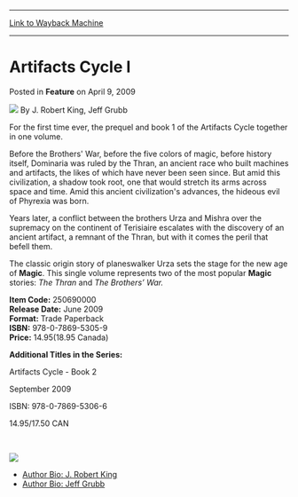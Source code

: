 
---
[Link to Wayback Machine](https://web.archive.org/web/20220627033557/https://magic.wizards.com/en/articles/archive/artifacts-cycle-i-2009-04-09)

[_metadata_:author]:- "J. Robert King"
[_metadata_:description]:- "For the first time ever, the prequel and book 1 of the Artifacts Cycle together in one volume. Before the Brothers' War, before the five colors of magic, before history itself, Dominaria was ruled by the Thran, an ancient race who built machines and artifacts, the likes of which have never been seen since. But amid this civilization, a shadow took root, one that would stretch"
[_metadata_:generator]:- "Drupal 7 (http://drupal.org)"
[_metadata_:node]:- "638776"
[_metadata_:publish_date]:- "2009-04-09"
[_metadata_:source]:- "div-main-content"
[_metadata_:title]:- "Artifacts Cycle I"
[_metadata_:wayback_capture_timestamp]:- "2022-06-27 03:35:57"
[_metadata_:wayback_raw_url]:- "https://web.archive.org/web/20220627033557id_/https://magic.wizards.com/en/articles/archive/artifacts-cycle-i-2009-04-09"
[_metadata_:wayback_url]:- "https://magic.wizards.com/en/articles/archive/artifacts-cycle-i-2009-04-09"
---


Artifacts Cycle I
=================



 Posted in **Feature**
 on April 9, 2009 






![](https://media.magic.wizards.com/styles/auth_small/public/generic-avatar-150_339.png)
By J. Robert King, Jeff Grubb












For the first time ever, the prequel and book 1 of the Artifacts Cycle together in one volume.


Before the Brothers' War, before the five colors of magic, before history itself, Dominaria was ruled by the Thran, an ancient race who built machines and artifacts, the likes of which have never been seen since. But amid this civilization, a shadow took root, one that would stretch its arms across space and time. Amid this ancient civilization's advances, the hideous evil of Phyrexia was born.


Years later, a conflict between the brothers Urza and Mishra over the supremacy on the continent of Terisiaire escalates with the discovery of an ancient artifact, a remnant of the Thran, but with it comes the peril that befell them.


The classic origin story of planeswalker Urza sets the stage for the new age of **Magic**. This single volume represents two of the most popular **Magic** stories: *The Thran* and *The Brothers’ War.*


**Item Code:** 250690000  
**Release Date:** June 2009  
**Format:** Trade Paperback  
**ISBN:** 978-0-7869-5305-9  
**Price:** $14.95 ($18.95 Canada)


**Additional Titles in the Series:**


Artifacts Cycle - Book 2  

September 2009  

ISBN: 978-0-7869-5306-6  

$14.95/$17.50 CAN


 

[![](https://media.magic.wizards.com/image_legacy_migration/mtg/images/novels/kinggrubb_relatedimage.jpg)](/en/articles/archive/ari-marmell-interview-2009-01-19)
* [Author Bio: J. Robert King](/Magic/Novels/Author.aspx?x=mtg/novels/author/j.robertking)
* [Author Bio: Jeff Grubb](/Magic/Novels/Author.aspx?x=mtg/novels/author/jeffgrubb)

 






